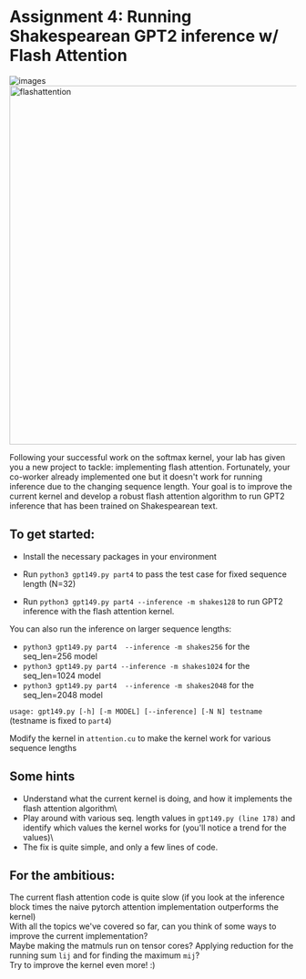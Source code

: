 # Assignment 4: Running Shakespearean GPT2 inference w/ Flash Attention
![images](https://github.com/user-attachments/assets/90ed33d5-968b-4785-8944-3737d5d95f93)
<img src="https://github.com/user-attachments/assets/5ea688cb-7203-4b1e-82d4-f5af42f54ec5" width="630" alt="flashattention">

Following your successful work on the softmax kernel, your lab has given you a new project to tackle: implementing flash attention. 
Fortunately, your co-worker already implemented one but it doesn't work for running inference due to the changing sequence length. 
Your goal is to improve the current kernel and develop a robust flash attention algorithm to run GPT2 inference that has been trained on Shakespearean text.

## To get started:
- Install the necessary packages in your environment

- Run `python3 gpt149.py part4` to pass the test case for fixed sequence length (N=32)
- Run `python3 gpt149.py part4 --inference -m shakes128` to run GPT2 inference with the flash attention kernel.

You can also run the inference on larger sequence lengths:
- `python3 gpt149.py part4  --inference -m shakes256` for the seq_len=256 model
- `python3 gpt149.py part4 --inference -m shakes1024` for the seq_len=1024 model
- `python3 gpt149.py part4  --inference -m shakes2048` for the seq_len=2048 model

`usage: gpt149.py [-h] [-m MODEL] [--inference] [-N N] testname` (testname is fixed to `part4`)

Modify the kernel in `attention.cu` to make the kernel work for various sequence lengths

## Some hints
- Understand what the current kernel is doing, and how it implements the flash attention algorithm\
- Play around with various seq. length values in `gpt149.py (line 178)` and identify which values the kernel works for (you'll notice a trend for the values)\
- The fix is quite simple, and only a few lines of code.

## For the ambitious:
The current flash attention code is quite slow (if you look at the inference block times the naive pytorch attention implementation outperforms the kernel)\
With all the topics we've covered so far, can you think of some ways to improve the current implementation? \
Maybe making the matmuls run on tensor cores? Applying reduction for the running sum `lij` and for finding the maximum `mij`?  \
Try to improve the kernel even more! :)
